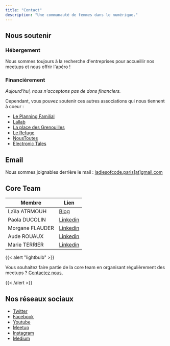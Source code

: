 ```yaml
---
title: "Contact"
description: "Une communauté de femmes dans le numérique."
---
```


## Nous soutenir

### Hébergement
Nous sommes toujours à la recherche d'entreprises pour accueillir nos meetups et nous offrir l'apéro !

### Financièrement

*Aujourd'hui, nous n'acceptons pas de dons financiers.*

Cependant, vous pouvez soutenir ces autres associations qui nous tiennent à coeur :
- [Le Planning Familial](https://www.planning-familial.org/fr)
- [Lallab](https://www.lallab.fr/)
- [La place des Grenouilles](https://lapdg.fr/)
- [Le Refuge](https://le-refuge.org/)
- [NousToutes](https://www.helloasso.com/associations/noustoutes)
- [Electronic Tales](https://fr.ulule.com/micro-bootcamps/)

## Email

Nous sommes joignables derrière le mail : <a href="mailto:ladiesofcode.paris@gmail.com">ladiesofcode.paris[at]gmail.com</a>

## Core Team

| Membre          | Lien                           |
| --------------- | --------------------------------- |
| Laïla ATRMOUH   | [Blog](https://leiluspocus.netlify.app/)   |
| Paola DUCOLIN   | [Linkedin](https://www.linkedin.com/in/paola-ducolin-9a892557/) |
| Morgane FLAUDER | [Linkedin](https://www.linkedin.com/in/morgane-f-055b9541/) |
| Aude ROUAUX     | [Linkedin](https://www.linkedin.com/in/aude-rouaux/) |
| Marie TERRIER   | [Linkedin](https://www.linkedin.com/in/marieterrier/) |



{{< alert "lightbulb" >}}

Vous souhaitez faire partie de la core team en organisant régulièrement des meetups ? <a href="mailto: ladiesofcode.paris@gmail.com">Contactez nous.</a>

{{< /alert >}}

## Nos réseaux sociaux

- <a href="http://www.twitter.com/ladiescodeparis" target="_blank" rel="noopener">Twitter</a>
- <a href="https://www.facebook.com/LadiesCodeParis/" target="_blank" rel="noopener">Facebook</a>
- <a href="https://www.youtube.com/channel/UCJwB6S0vt1Hxjwt2lMMJi0Q" target="_blank" rel="noopener">Youtube</a>
- <a href="https://www.meetup.com/fr-FR/Ladies-of-Code-Paris/" target="_blank" rel="noopener">Meetup</a>
- <a href="https://instagram.com/ladiesofcode.paris" target="_blank" rel="noopener">Instagram</a>
- <a href="https://medium.com/@LadiesCodeParis" target="_blank" rel="noopener">Medium</a>
